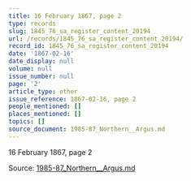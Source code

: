 ```yaml
---
title: 16 February 1867, page 2
type: records
slug: 1845_76_sa_register_content_20194
url: /records/1845_76_sa_register_content_20194/
record_id: 1845_76_sa_register_content_20194
date: '1867-02-16'
date_display: null
volume: null
issue_number: null
page: '2'
article_type: other
issue_reference: 1867-02-16, page 2
people_mentioned: []
places_mentioned: []
topics: []
source_document: 1985-87_Northern__Argus.md
---
```


16 February 1867, page 2

Source: [1985-87_Northern__Argus.md](/downloads/markdown/1985-87_Northern__Argus.md)
